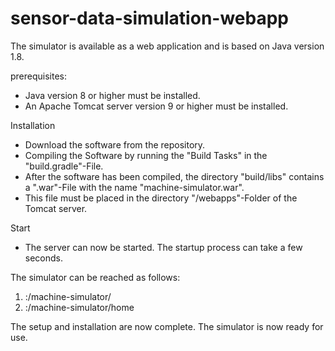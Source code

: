 # sensor-data-simulation-webapp

The simulator is available as a web application and is based on Java version 1.8.


prerequisites:
  - Java version 8 or higher must be installed.
  - An Apache Tomcat server version 9 or higher must be installed.
  
Installation
  - Download the software from the repository.
  - Compiling the Software by running the "Build Tasks" in the "build.gradle"-File.
  - After the software has been compiled, the directory "build/libs" contains a ".war"-File with the name "machine-simulator.war".
  - This file must be placed in the directory "/webapps"-Folder of the Tomcat server.
  
Start
  - The server can now be started. The startup process can take a few seconds.

The simulator can be reached as follows:
  1. <Hostname>:<Port>/machine-simulator/
  2. <Hostname>:<Port>/machine-simulator/home
  
The setup and installation are now complete. The simulator is now ready for use.
